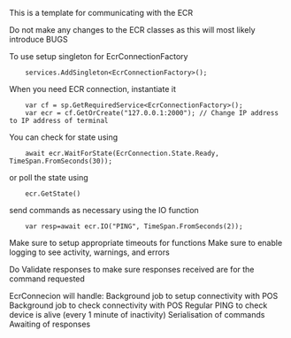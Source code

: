 This is a template for communicating with the ECR

Do not make any changes to the ECR classes as this will most likely introduce BUGS

To use setup singleton for EcrConnectionFactory

```
    services.AddSingleton<EcrConnectionFactory>();
```

When you need ECR connection, instantiate it
```
    var cf = sp.GetRequiredService<EcrConnectionFactory>();
    var ecr = cf.GetOrCreate("127.0.0.1:2000"); // Change IP address to IP address of terminal
```

You can check for state using
```
    await ecr.WaitForState(EcrConnection.State.Ready, TimeSpan.FromSeconds(30));
```

or poll the state using
```
    ecr.GetState()
```

send commands as necessary using the IO function

```
    var resp=await ecr.IO("PING", TimeSpan.FromSeconds(2));
```

Make sure to setup appropriate timeouts for functions
Make sure to enable logging to see activity, warnings, and errors

Do Validate responses to make sure responses received are for the command requested

EcrConnecion will handle:
Background job to setup connectivity with POS
Background job to check connectivity with POS
Regular PING to check device is alive (every 1 minute of inactivity)
Serialisation of commands
Awaiting of responses
